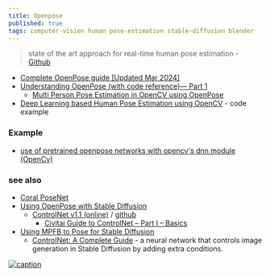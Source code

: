 ```yaml
---
title: Openpose
published: true
tags: computer-vision human pose-estimation stable-diffusion blender
---
```

>  state of the art approach for real-time human pose estimation - [Github](https://github.com/CMU-Perceptual-Computing-Lab/openpose)

- [Complete OpenPose guide [Updated Mar 2024]](https://www.ikomia.ai/blog/complete-openpose-guide)
- [Understanding OpenPose (with code reference)— Part 1](https://medium.com/analytics-vidhya/understanding-openpose-with-code-reference-part-1-b515ba0bbc73)
	- [Multi Person Pose Estimation in OpenCV using OpenPose](https://learnopencv.com/multi-person-pose-estimation-in-opencv-using-openpose/)
- [Deep Learning based Human Pose Estimation using OpenCV](https://learnopencv.com/deep-learning-based-human-pose-estimation-using-opencv-cpp-python/) - code example

### Example
- [use of pretrained openpose networks with opencv's dnn module (OpenCv)](https://docs.opencv.org/4.x/d7/d4f/samples_2dnn_2openpose_8cpp-example.html)

### see also
- [Coral PoseNet](https://github.com/google-coral/project-posenet?tab=readme-ov-file#coral-posenet)
- [Using OpenPose with Stable Diffusion](https://machinelearningmastery.com/openpose-with-stable-diffusion/)
	- [ControlNet v1.1 (online)](https://hysts-controlnet-v1-1.hf.space/?__theme=light) / [github](https://github.com/lllyasviel/ControlNet)
    	- [Civitai Guide to ControlNet – Part I – Basics](https://education.civitai.com/civitai-guide-to-controlnet/)
- [Using MPFB to Pose for Stable Diffusion](https://static.makehumancommunity.org/mpfb/docs/openpose.html)
	- [ControlNet: A Complete Guide](https://stable-diffusion-art.com/controlnet/) - a neural network that controls image generation in Stable Diffusion by adding extra conditions.

[![caption](https://assets-global.website-files.com/645cec60ffb18d5ebb37da4b/655f6bd3bebc9ae6340764a7_openpose_base.jpg)](https://www.ikomia.ai/blog/complete-openpose-guide)